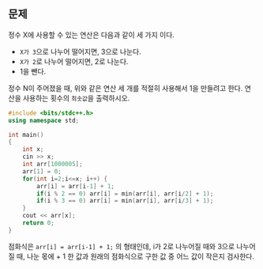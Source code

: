 ## 문제
정수 X에 사용할 수 있는 연산은 다음과 같이 세 가지 이다.

- `X가 3`으로 나누어 떨어지면, 3으로 나눈다.
- `X가 2`로 나누어 떨어지면, 2로 나눈다.
- 1을 뺀다.

정수 N이 주어졌을 때, 위와 같은 연산 세 개를 적절히 사용해서 1을 만들려고 한다. 연산을 사용하는 횟수의 `최솟값`을 출력하시오.

```cpp
#include <bits/stdc++.h>
using namespace std;

int main()
{
    int x;
    cin >> x;
    int arr[1000005];
    arr[1] = 0;
    for(int i=2;i<=x; i++) {
        arr[i] = arr[i-1] + 1;
        if(i % 2 == 0) arr[i] = min(arr[i], arr[i/2] + 1);
        if(i % 3 == 0) arr[i] = min(arr[i], arr[i/3] + 1);
    }
    cout << arr[x];
    return 0;
}
```

점화식은 `arr[i] = arr[i-1] + 1;` 의 형태인데, i가 2로 나누어질 때와 3으로 나누어질 때, 나눈 몫에 + 1 한 값과 원래의 점화식으로 구한 값 중 어느 값이 작은지 검사한다.